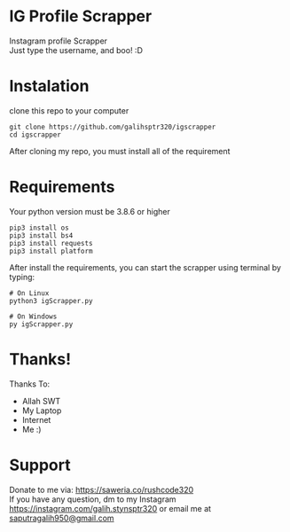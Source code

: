 # IG Profile Scrapper
Instagram profile Scrapper<br>
Just type the username, and boo! :D

# Instalation
clone this repo to your computer
```
git clone https://github.com/galihsptr320/igscrapper
cd igscrapper
```
After cloning my repo, you must install all of the requirement

# Requirements
Your python version must be 3.8.6 or higher
```
pip3 install os
pip3 install bs4
pip3 install requests
pip3 install platform
```
After install the requirements, you can start the scrapper using terminal by typing:
```
# On Linux
python3 igScrapper.py

# On Windows
py igScrapper.py
```

# Thanks!
Thanks To:
- Allah SWT
- My Laptop
- Internet
- Me :)

# Support
Donate to me via: https://saweria.co/rushcode320<br>
If you have any question, dm to my Instagram https://instagram.com/galih.stynsptr320 or email me at saputragalih950@gmail.com<br>
